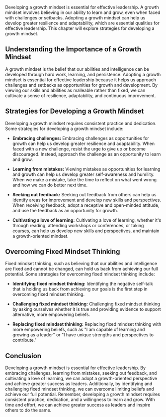 
Developing a growth mindset is essential for effective leadership. A growth mindset involves believing in our ability to learn and grow, even when faced with challenges or setbacks. Adopting a growth mindset can help us develop greater resilience and adaptability, which are essential qualities for effective leadership. This chapter will explore strategies for developing a growth mindset.

Understanding the Importance of a Growth Mindset
------------------------------------------------

A growth mindset is the belief that our abilities and intelligence can be developed through hard work, learning, and persistence. Adopting a growth mindset is essential for effective leadership because it helps us approach challenges and setbacks as opportunities for growth and development. By viewing our skills and abilities as malleable rather than fixed, we can cultivate a sense of resilience, adaptability, and continuous improvement.

Strategies for Developing a Growth Mindset
------------------------------------------

Developing a growth mindset requires consistent practice and dedication. Some strategies for developing a growth mindset include:

* **Embracing challenges:** Embracing challenges as opportunities for growth can help us develop greater resilience and adaptability. When faced with a new challenge, resist the urge to give up or become discouraged. Instead, approach the challenge as an opportunity to learn and grow.

* **Learning from mistakes:** Viewing mistakes as opportunities for learning and growth can help us develop greater self-awareness and humility. When we make a mistake, take the time to reflect on what went wrong and how we can do better next time.

* **Seeking out feedback:** Seeking out feedback from others can help us identify areas for improvement and develop new skills and perspectives. When receiving feedback, adopt a receptive and open-minded attitude, and use the feedback as an opportunity for growth.

* **Cultivating a love of learning:** Cultivating a love of learning, whether it's through reading, attending workshops or conferences, or taking courses, can help us develop new skills and perspectives, and maintain a growth-oriented mindset.

Overcoming Fixed Mindset Thinking
---------------------------------

Fixed mindset thinking, such as believing that our abilities and intelligence are fixed and cannot be changed, can hold us back from achieving our full potential. Some strategies for overcoming fixed mindset thinking include:

* **Identifying fixed mindset thinking:** Identifying the negative self-talk that is holding us back from achieving our goals is the first step in overcoming fixed mindset thinking.

* **Challenging fixed mindset thinking:** Challenging fixed mindset thinking by asking ourselves whether it is true and providing evidence to support alternative, more empowering beliefs.

* **Replacing fixed mindset thinking:** Replacing fixed mindset thinking with more empowering beliefs, such as "I am capable of learning and growing as a leader" or "I have unique strengths and perspectives to contribute."

Conclusion
----------

Developing a growth mindset is essential for effective leadership. By embracing challenges, learning from mistakes, seeking out feedback, and cultivating a love of learning, we can adopt a growth-oriented perspective and achieve greater success as leaders. Additionally, by identifying and challenging fixed mindset thinking, we can overcome limiting beliefs and achieve our full potential. Remember, developing a growth mindset requires consistent practice, dedication, and a willingness to learn and grow. With time and effort, we can achieve greater success as leaders and inspire others to do the same.
